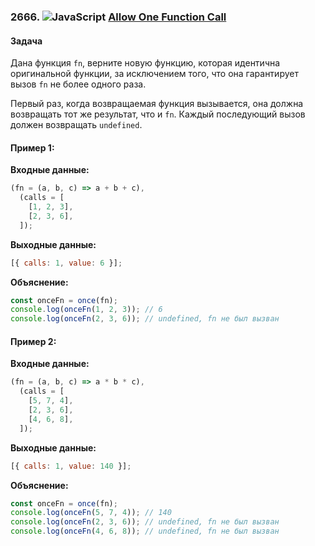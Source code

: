 ### 2666. ![JavaScript](https://img.icons8.com/color/32/000000/javascript.png) [Allow One Function Call](https://leetcode.com/problems/allow-one-function-call/description/?envType=study-plan-v2&envId=30-days-of-javascript)

#### Задача
Дана функция `fn`, верните новую функцию, которая идентична оригинальной функции, за исключением того, что она гарантирует вызов `fn` не более одного раза.

Первый раз, когда возвращаемая функция вызывается, она должна возвращать тот же результат, что и `fn`. Каждый последующий вызов должен возвращать `undefined`.

#### Пример 1:

**Входные данные:**

```javascript
(fn = (a, b, c) => a + b + c),
  (calls = [
    [1, 2, 3],
    [2, 3, 6],
  ]);
```

**Выходные данные:**

```javascript
[{ calls: 1, value: 6 }];
```

**Объяснение:**

```javascript
const onceFn = once(fn);
console.log(onceFn(1, 2, 3)); // 6
console.log(onceFn(2, 3, 6)); // undefined, fn не был вызван
```

#### Пример 2:

**Входные данные:**

```javascript
(fn = (a, b, c) => a * b * c),
  (calls = [
    [5, 7, 4],
    [2, 3, 6],
    [4, 6, 8],
  ]);
```

**Выходные данные:**

```javascript
[{ calls: 1, value: 140 }];
```

**Объяснение:**

```javascript
const onceFn = once(fn);
console.log(onceFn(5, 7, 4)); // 140
console.log(onceFn(2, 3, 6)); // undefined, fn не был вызван
console.log(onceFn(4, 6, 8)); // undefined, fn не был вызван
```
